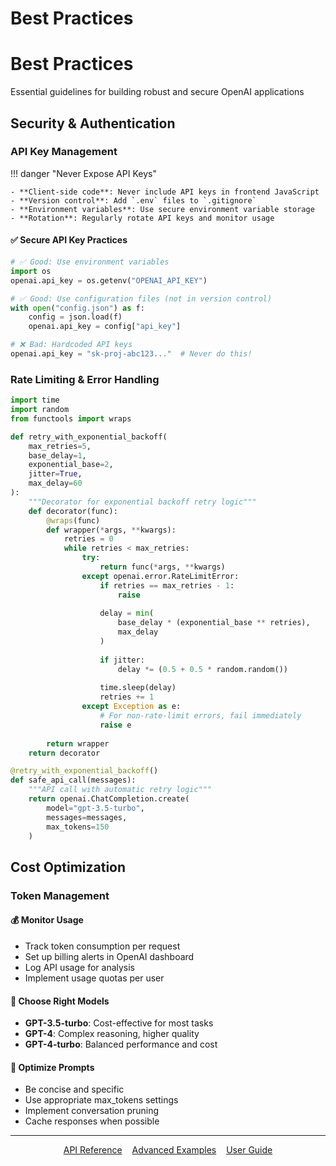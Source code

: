 # Best Practices

<div class="hero-section">
  <h1 class="hero-title">Best Practices</h1>
  <p class="hero-subtitle">Essential guidelines for building robust and secure OpenAI applications</p>
</div>

## <span class="gradient-text">Security & Authentication</span>

### API Key Management

!!! danger "Never Expose API Keys"

    - **Client-side code**: Never include API keys in frontend JavaScript
    - **Version control**: Add `.env` files to `.gitignore`
    - **Environment variables**: Use secure environment variable storage
    - **Rotation**: Regularly rotate API keys and monitor usage

<div class="modern-card">
  <h4 class="card-title">✅ Secure API Key Practices</h4>
  
  ```python
  # ✅ Good: Use environment variables
  import os
  openai.api_key = os.getenv("OPENAI_API_KEY")
  
  # ✅ Good: Use configuration files (not in version control)
  with open("config.json") as f:
      config = json.load(f)
      openai.api_key = config["api_key"]
  
  # ❌ Bad: Hardcoded API keys
  openai.api_key = "sk-proj-abc123..."  # Never do this!
  ```
</div>

### Rate Limiting & Error Handling

```python
import time
import random
from functools import wraps

def retry_with_exponential_backoff(
    max_retries=5,
    base_delay=1,
    exponential_base=2,
    jitter=True,
    max_delay=60
):
    """Decorator for exponential backoff retry logic"""
    def decorator(func):
        @wraps(func)
        def wrapper(*args, **kwargs):
            retries = 0
            while retries < max_retries:
                try:
                    return func(*args, **kwargs)
                except openai.error.RateLimitError:
                    if retries == max_retries - 1:
                        raise
                    
                    delay = min(
                        base_delay * (exponential_base ** retries),
                        max_delay
                    )
                    
                    if jitter:
                        delay *= (0.5 + 0.5 * random.random())
                    
                    time.sleep(delay)
                    retries += 1
                except Exception as e:
                    # For non-rate-limit errors, fail immediately
                    raise e
            
        return wrapper
    return decorator

@retry_with_exponential_backoff()
def safe_api_call(messages):
    """API call with automatic retry logic"""
    return openai.ChatCompletion.create(
        model="gpt-3.5-turbo",
        messages=messages,
        max_tokens=150
    )
```

## <span class="gradient-text-accent">Cost Optimization</span>

### Token Management

<div class="feature-grid">
  <div class="modern-card">
    <h4 class="card-title">💰 Monitor Usage</h4>
    <ul>
      <li>Track token consumption per request</li>
      <li>Set up billing alerts in OpenAI dashboard</li>
      <li>Log API usage for analysis</li>
      <li>Implement usage quotas per user</li>
    </ul>
  </div>

  <div class="modern-card">
    <h4 class="card-title">🎯 Choose Right Models</h4>
    <ul>
      <li><strong>GPT-3.5-turbo</strong>: Cost-effective for most tasks</li>
      <li><strong>GPT-4</strong>: Complex reasoning, higher quality</li>
      <li><strong>GPT-4-turbo</strong>: Balanced performance and cost</li>
    </ul>
  </div>

  <div class="modern-card">
    <h4 class="card-title">📏 Optimize Prompts</h4>
    <ul>
      <li>Be concise and specific</li>
      <li>Use appropriate max_tokens settings</li>
      <li>Implement conversation pruning</li>
      <li>Cache responses when possible</li>
    </ul>
  </div>
</div>

---

<div class="text-center mt-xl">
  <div style="display: flex; gap: 1rem; justify-content: center; flex-wrap: wrap;">
    <a href="../api/overview/" class="md-button md-button--primary">API Reference</a>
    <a href="../examples/advanced/" class="md-button md-button--secondary">Advanced Examples</a>
    <a href="user-guide/" class="md-button">User Guide</a>
  </div>
</div>